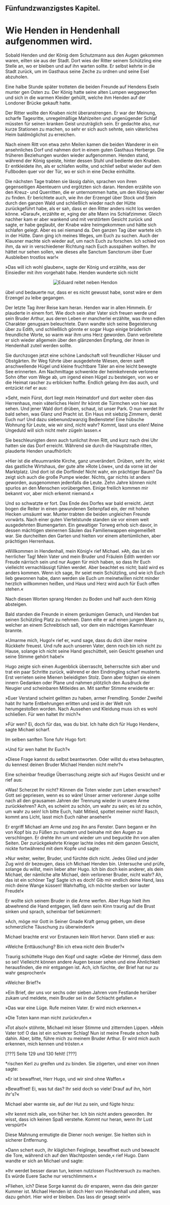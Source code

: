 
<h2>Fünfundzwanzigstes Kapitel.</h2>

<h1>Wie Henden in Hendenhall aufgenommen wird.</h1>

Sobald Henden und der König dem Schutzmann aus den Augen
gekommen waren, eilten sie aus der Stadt. Dort wies der Ritter
seinem Schützling eine Stelle an, wo er bleiben und auf ihn warten
sollte. Er selbst kehrte in die Stadt zurück, um im Gasthaus seine
Zeche zu ordnen und seine Esel abzuholen.

Eine halbe Stunde später trotteten die beiden Freunde auf
Hendens Eseln munter gen Osten zu. Der König hatte seine alten
Lumpen weggeworfen und sich in die warmen Kleider gehüllt, welche
ihm Henden auf der Londoner Brücke gekauft hatte.

Der Ritter wollte den Knaben nicht überanstrengen. Er war
der Meinung, scharfe Tagesritte, unregelmäßige Mahlzeiten und
ungenügender Schlaf müssten für seinen kranken Geist unzuträglich
sein. Er gedachte also, nur kurze Stationen zu machen, so sehr er
sich auch sehnte, sein väterliches Heim baldmöglichst zu erreichen.

Nach einem Ritt von etwa zehn Meilen kamen die beiden Wanderer
in ein ansehnliches Dorf und nahmen dort in einem guten
Gasthaus Herberge. Die früheren Beziehungen wurden wieder
aufgenommen. Henden stand, während der König speiste, hinter
dessen Stuhl und bediente den Knaben. Er entkleidete ihn, als er
schlafen wollte, und schlief selbst wieder auf dem Fußboden quer
vor der Tür, wo er sich in eine Decke einhüllte.

Die nächsten Tage trabten sie lässig dahin, sprachen von ihren
gegenseitigen Abenteuern und ergötzten sich daran. Henden erzählte
von den Kreuz- und Querritten, die er unternommen hatte, um den
König wieder zu finden. Er berichtete auch, wie ihn der Erzengel
über Stock und Stein durch den ganzen Wald und schließlich wieder
nach der Hütte zurückgeführt habe, als er sah, dass er den Ritter
anders nicht los werden könne. »Darauf«, erzählte er, »ging der
alte Mann ins Schlafzimmer. Gleich nachher kam er aber wankend
und mit verstörtem Gesicht zurück und sagte, er habe geglaubt, der
Knabe wäre heimgekommen und hätte sich schlafen gelegt. Aber 
es sei niemand da. Den ganzen Tag über wartete ich in der Hütte.
Dann ging ich meines Weges, um Euch zu suchen. Auch der Klausner
machte sich wieder auf, um nach Euch zu forschen. Ich schied von
ihm, da wir in verschiedener Richtung nach Euch ausspähen wollten.
Ihr hättet nur sehen sollen, wie dieses alte Sanctum Sanctorum
über Euer Ausbleiben trostlos war!«

»Das will ich wohl glauben«, sagte der König und erzählte, was
der Einsiedler mit ihm vorgehabt habe. Henden wunderte sich nicht

<div align="center"><img alt="Eduard reitet neben Hendon" src="img10.png"/></div>

übel und bedauerte nur, dass er es nicht gewusst habe, sonst wäre
er dem Erzengel zu leibe gegangen.

Der letzte Tag ihrer Reise kam heran. Henden war in allen Himmeln.
Er plauderte in einem fort. Wie doch sein alter Vater sich
freuen werde und sein Bruder Arthur, aus deren Leben er mancherlei
erzählte, was ihren edlen Charakter genugsam beleuchtete. Dann
wandte sich seine Begeisterung über zu Edith, und schließlich gönnte
er sogar Hugo einige brüderlich freundliche Worte, so warm war
ihm ums Herz geworden. Dann verbreitete er sich wieder allgemein 
über den glänzenden Empfang, der ihnen in Hendenhall zuteil
werden sollte.

Sie durchzogen jetzt eine schöne Landschaft voll freundlicher
Häuser und Obstgärten. Ihr Weg führte über ausgedehnte Wiesen,
deren sanft anschwellende Hügel und kleine fruchtbare Täler an eine
leicht bewegte See erinnerten. Am Nachmittage schwenkte der
heimkehrende verlorene Sohn öfter vom Wege ab, um irgend einen
Hügel zu besteigen, von wo er die Heimat rascher zu erblicken hoffte.
Endlich gelang ihm das auch, und entzückt rief er aus:

»Seht, mein Fürst, dort liegt mein Heimatdorf und dort weiter
oben das Herrenhaus, mein väterliches Heim! Ihr könnt die Türmchen
von hier aus sehen. Und jener Wald dort drüben, schaut, ist
unser Park. O nun werdet Ihr bald sehen, was Glanz und Pracht
ist. Ein Haus mit siebzig Zimmern, denkt Euch nur! Und dazu
siebenundzwanzig Bedienstete! Eine hübsche Wohnung für Leute,
wie wir sind, nicht wahr? Kommt, lasst uns eilen! Meine Ungeduld
will sich nicht mehr zügeln lassen.«

Sie beschleunigten denn auch tunlichst ihren Ritt, und kurz nach
drei Uhr hatten sie das Dorf erreicht. Während sie durch die Hauptstraße
ritten, plauderte Henden unaufhörlich:

»Hier ist die efeuumrankte Kirche, ganz unverändert. Drüben,
seht Ihr, winkt das gastliche Wirtshaus, der gute alte »Rote Löwe«,
und da vorne ist der Marktplatz. Und dort ist die Dorflinde! Nicht
wahr, ein prächtiger Baum? Da zeigt sich auch die große Pumpe
wieder. Nichts, gar nichts ist anders geworden, ausgenommen
jedenfalls die Leute. Zehn Jahre können nicht spurlos an den
Menschen vorübergehen. Einige freilich kommen mir bekannt vor,
aber mich erkennt niemand.«

Und so schwatzte er fort. Das Ende des Dorfes war bald erreicht.
Jetzt bogen die Reiter in einen gewundenen Seitenpfad ein, der
mit hohen Hecken umsäumt war. Munter trabten die beiden ungleichen
Freunde vorwärts. Nach einer guten Viertelstunde standen
sie vor einem weit ausgedehnten Blumengarten. Ein gewaltiger
Torweg erhob sich davor, in dessen mächtigen steinernen Säulen
das Familienwappen eingemeißelt war. Sie durcheilten den Garten
und hielten vor einem altertümlichen, aber prächtigen Herrenhaus.

»Willkommen in Hendenhall, mein König!« rief Michael. »Ah,
das ist ein herrlicher Tag! Mein Vater und mein Bruder und Fräulein
Edith werden vor Freude närrisch sein und nur Augen für mich 
haben, so dass Ihr Euch vielleicht vernachlässigt fühlen werdet. Aber
beachtet es nicht; bald wird es anders kommen. Wenn ich sage,
Ihr seiet mein Schützling, und wie ich Euch lieb gewonnen habe,
dann werden sie Euch um meinetwillen nicht minder herzlich willkommen
heißen, und Haus und Herz wird auch für Euch offen
stehen.«

Nach diesen Worten sprang Henden zu Boden und half auch
dem König absteigen.

Bald standen die Freunde in einem geräumigen Gemach, und
Henden bat seinen Schützling Platz zu nehmen. Dann eilte er auf
einen jungen Mann zu, welcher an einem Schreibtisch saß, vor dem
ein mächtiges Kaminfeuer brannte.

»Umarme mich, Hugo!« rief er, »und sage, dass du dich über
meine Rückkehr freuest. Und rufe auch unseren Vater, denn noch
bin ich nicht zu Hause, solange ich nicht seine Hand geschüttelt, sein
Gesicht gesehen und seine Stimme gehört habe!«

Hugo zeigte sich einen Augenblick überrascht, beherrschte sich aber
und trat ein paar Schritte zurück, während er den Eindringling
scharf musterte. Erst verrieten seine Mienen beleidigten Stolz.
Dann aber folgten sie einem innern Gedanken oder Plane und
nahmen plötzlich den Ausdruck der Neugier und scheinbaren Mitleides
an. Mit sanfter Stimme erwiderte er:

»Euer Verstand scheint gelitten zu haben, armer Fremdling.
Sonder Zweifel habt Ihr harte Entbehrungen erlitten und seid in
der Welt roh herumgestoßen worden. Nach Aussehen und Kleidung
muss ich es wohl schließen. Für wen haltet Ihr mich?«

»Für wen? Ei, doch für das, was du bist. Ich halte dich für
Hugo Henden«, sagte Michael scharf.

Im selben sanften Tone fuhr Hugo fort:

»Und für wen haltet Ihr Euch?«

»Diese Frage kannst du selbst beantworten. Oder willst du etwa
behaupten, du kennest deinen Bruder Michael Henden nicht mehr?«

Eine scheinbar freudige Überraschung zeigte sich auf Hugos Gesicht
und er rief aus:

»Was! Scherzet Ihr nicht? Können die Toten wieder zum
Leben erwachen? Gott sei gepriesen, wenn es so wäre! Unser
armer verlorener Junge sollte nach all den grausamen Jahren der
Trennung wieder in unsere Arme zurückkehren? Ach, es scheint zu
schön, um wahr zu sein; es ist zu schön, um wahr zu sein! Ich bitte 
Euch, habt Mitleid, spottet meiner nicht! Rasch, kommt ans Licht,
lasst mich Euch näher ansehen!«

Er ergriff Michael am Arme und zog ihn ans Fenster. Dann
begann er ihn von Kopf bis zu Füßen zu mustern und beinahe mit
den Augen zu verschlingen. Er drehte ihn um und wieder um und
beguckte ihn von allen Seiten. Der zurückgekehrte Krieger lachte
indes mit dem ganzen Gesicht, nickte fortwährend mit dem Kopfe
und sagte:

»Nur weiter, weiter, Bruder, und fürchte dich nicht. Jedes
Glied und jeder Zug wird dir bezeugen, dass ich Michael Henden
bin. Untersuche und prüfe, solange du willst, mein lieber alter Hugo.
Ich bin doch kein anderer, als dein Michael, der nämliche alte
Michael, dein verlorener Bruder, nicht wahr? Ah, das ist ein schöner
Tag! Sagte ich es doch! Gib mir endlich deine Hand, lass mich deine
Wange küssen! Wahrhaftig, ich möchte sterben vor lauter Freude!«

Er wollte sich seinem Bruder in die Arme werfen. Aber Hugo
hielt ihm abwehrend die Hand entgegen, ließ dann sein Kinn traurig
auf die Brust sinken und sprach, scheinbar tief bekümmert:

»Ach, möge mir Gott in Seiner Gnade Kraft genug geben, um
diese schmerzliche Täuschung zu überwinden!«

Michael brachte erst vor Erstaunen kein Wort hervor. Dann stieß
er aus:

»Welche Enttäuschung? Bin ich etwa nicht dein Bruder?«

Traurig schüttelte Hugo den Kopf und sagte: »Gebe der Himmel,
dass dem so sei! Vielleicht können andere Augen besser sehen und
eine Ähnlichkeit herausfinden, die mir entgangen ist. Ach, ich fürchte,
der Brief hat nur zu wahr gesprochen!«

»Welcher Brief?«

»Ein Brief, der uns vor sechs oder sieben Jahren vom Festlande
herüber zukam und meldete, mein Bruder sei in der Schlacht gefallen.«

»Das war eine Lüge. Rufe meinen Vater. Er wird mich erkennen.«

»Die Toten kann man nicht zurückrufen.«

»Tot also!« stöhnte, Michael mit leiser Stimme und zitternden
Lippen. »Mein Vater tot! O das ist ein schwerer Schlag! Nun
ist meine Freude schon halb dahin. Aber, bitte, führe mich zu meinem
Bruder Arthur. Er wird mich auch erkennen, mich kennen und
trösten.«

[???]
Seite 129 und 130 fehlt!
[???]

*rischen Kerl zu greifen und zu binden. Sie zögerten, und einer von
ihnen sagte:

»Er ist bewaffnet, Herr Hugo, und wir sind ohne Waffen.«

»Bewaffnet! Ei, was tut das? Ihr seid doch so viele! Drauf
auf ihn, hört ihr's?«

Michael aber warnte sie, auf der Hut zu sein, und fügte hinzu:

»Ihr kennt mich alle, von früher her. Ich bin nicht anders geworden.
Ihr wisst, dass ich keinen Spaß verstehe. Kommt nur
heran, wenn Ihr Lust verspürt!«

Diese Mahnung ermutigte die Diener noch weniger. Sie hielten
sich in sicherer Entfernung.

»Dann schert euch, ihr kläglichen Feiglinge, bewaffnet euch und
bewacht die Tore, während ich auf den Wachtposten sende,« rief
Hugo. Dann wandte er sich an Michael und sagte:

»Ihr werdet besser daran tun, keinen nutzlosen Fluchtversuch
zu machen. Es würde Euere Sache nur verschlimmern.«

»Fliehen, ich? Diese Sorge kannst du dir ersparen, wenn das
dein ganzer Kummer ist. Michael Henden ist doch Herr von Hendenhall
und allem, was dazu gehört. Hier wird er bleiben. Das lass
dir gesagt sein!«

